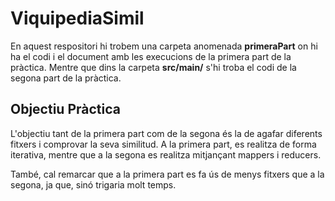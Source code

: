 # ViquipediaSimil

En aquest respositori hi trobem una carpeta anomenada **primeraPart** on hi ha el codi i el document amb les execucions de la primera part de la pràctica. Mentre que dins la carpeta **src/main/** s'hi troba el codi de la segona part de la pràctica.

## Objectiu Pràctica
L'objectiu tant de la primera part com de la segona és la de agafar diferents fitxers i comprovar la seva similitud. A la primera part, es realitza de forma iterativa, mentre que a la segona es realitza mitjançant mappers i reducers. 

També, cal remarcar que a la primera part es fa ús de menys fitxers que a la segona, ja que, sinó trigaria molt temps.






